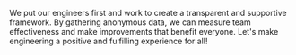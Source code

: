 We put our engineers first and work to create a transparent and supportive
framework.
By gathering anonymous data, we can measure team effectiveness and make
improvements that benefit everyone. Let's make engineering a positive and
fulfilling experience for all!
